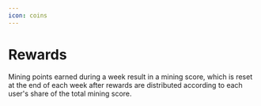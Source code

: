 ```yaml
---
icon: coins
---
```


# Rewards

Mining points earned during a week result in a mining score, which is reset at the end of each week after rewards are distributed according to each user's share of the total mining score.
